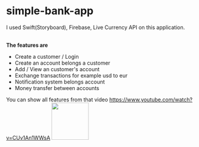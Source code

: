 # simple-bank-app
<p>I used Swift(Storyboard), Firebase, Live Currency API on this application.</p>
<br>
<b>The features are</b>
<ul>
<li>Create a customer / Login</li>
<li>Create an account belongs a customer</li>
<li>Add / View an customer's account</li>
<li>Exchange transactions for example usd to eur</li>
<li>Notification system belongs account</li>
<li>Money transfer between accounts</li>
</ul>

You can show all features from that video https://www.youtube.com/watch?v=CUv1An1WWsA
<img src="https://user-images.githubusercontent.com/90829101/177058472-c9b976be-f170-47e5-bcd7-a9281867f5ba.png" height="100px">
